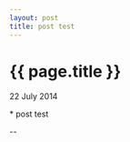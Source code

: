 ```yaml
---
layout: post
title: post test
---
```


{{ page.title }}
================

<p class="meta">22 July 2014</p>
* post test

--